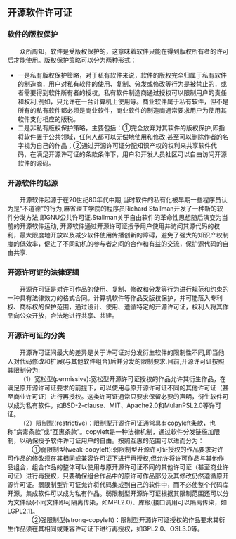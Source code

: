 ## 开源软件许可证
### 软件的版权保护
&emsp;&emsp;众所周知，软件是受版权保护的，这意味着软件只能在得到版权所有者的许可后才能使用。版权保护策略可以分为两种形式：
- 一是私有版权保护策略，对于私有软件来说，软件的版权完全归属于私有软件的制造商，用户对私有软件的使用、复制、分发或修改等行为是被禁止的，或者需要得到软件所有者的授权。私有软件制造商通过授权可以限制用户的责任和权利,例如，只允许在一台计算机上使用等。商业软件属于私有软件，但不是所有的私有软件都必须是商业软件，商业软件的制造商通常要求用户为使用其软件支付相应的版税。
- 二是非私有版权保护策略，主要包括：①完全放弃对其软件的版权保护,即指将软件置于公共领域，任何人都可以无偿地使用和修改,甚至可以删除作者的名字视为自己的作品；②通过开源许可证分配知识产权的权利来共享软件代码，在满足开源许可证的条款条件下，用户和开发人员社区可以自由访问开源软件的源码。
### 开源软件的起源
&emsp;&emsp;开源软件起源于在20世纪80年代中期,当时软件的私有化被早期一些程序员认为是“不道德”的行为,麻省理工学院的程序员Richard Stallman开发了一种新的软件分发方法,即GNU公共许可证.Stallman关于自由软件的革命性思想随后演变为当前的开源软件运动, 开源软件通过开源许可证授予用户使用并访问其源代码的权利，最大限度地开放以及减少软件使用传播创新的障碍，避免了强大的知识产权制度的低效率，促进了不同动机的参与者之间的合作和有益的交流，保护源代码的自由共享.
### 开源许可证的法律逻辑
&emsp;&emsp;开源许可证是对许可作品的使用、复制、修改和分发等行为进行规范和约束的一种具有法律效力的格式合同。计算机软件等作品受版权保护，并可能落入专利权、商标权的保护范围，通过设计、使用、遵循特定的开源许可证，权利人将其作品向公众开放，合法地进行共享、共建。
### 开源许可证的分类
&emsp;&emsp;开源许可证间最大的差异是关于许可证对分发衍生软件的限制性不同,即当他人对代码修改和扩展(与其他软件组合)后并分发的限制要求.目前,开源许可证按照其限制分为:<br>
&emsp;&emsp;（1）宽松型(permissive):宽松型开源许可证授权的作品允许其衍生作品，在满足原开源许可证要求的前提下，可以使用与原开源许可证不同的其他许可证（甚至商业许可证）进行再授权。这类许可证通常只要求保留必要的声明，衍生软件可以成为私有软件，如BSD-2-clause、MIT、Apache2.0和MulanPSL2.0等许可证。<br>
&emsp;&emsp;（2）限制型(restrictive)：限制型开源许可证通常具有copyleft条款，也称“病毒条款”或“互惠条款”。copyleft是一种法律机制，通过软件分发链施加限制，以确保授予软件许可证用户的自由。按照互惠的范围可以进而分为：<br>
&emsp;&emsp;&emsp;&emsp;①弱限制型(weak-copyleft):弱限制型开源许可证授权的作品要求对许可作品的修改须在其相同或兼容许可证下进行再授权,但允许将许可作品与其他作品组合，组合作品的整体可以使用与原开源许可证不同的其他许可证（甚至商业许可证）进行再授权，只要确保组合作品中的原许可作品部分及其修改仍然遵循原开源许可证。弱限制型许可证允许将代码集成到自己的软件中，而不必使整个代码库开源，集成软件可以成为私有作品。弱限制型开源许可证根据其限制范围还可以分为文件级(不同文件即可隔离传染，如MPL2.0)、库级(接口调用可以隔离传染，如LGPL2.1)。<br>
&emsp;&emsp;&emsp;&emsp;②强限制型(strong-copyleft)：限制型开源许可证授权的作品要求其衍生作品须在其相同或兼容许可证下进行再授权，如GPL2.0、OSL3.0等。<br>
